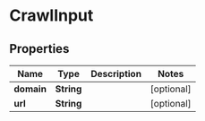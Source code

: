 

# CrawlInput


## Properties

| Name | Type | Description | Notes |
|------------ | ------------- | ------------- | -------------|
|**domain** | **String** |  |  [optional] |
|**url** | **String** |  |  [optional] |



